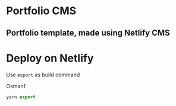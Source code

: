 # Portfolio CMS

## Portfolio template, made using Netlify CMS

# Deploy on Netlify

Use `export` as build command

Osman1

```js
yarn export
```
